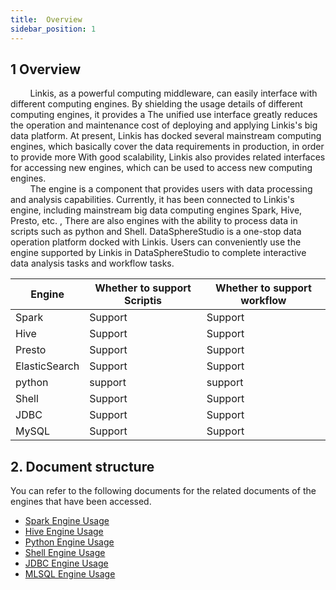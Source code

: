 ```yaml
---
title:  Overview
sidebar_position: 1
---
```


## 1 Overview
&nbsp;&nbsp;&nbsp;&nbsp;&nbsp;&nbsp;&nbsp;&nbsp;Linkis, as a powerful computing middleware, can easily interface with different computing engines. By shielding the usage details of different computing engines, it provides a The unified use interface greatly reduces the operation and maintenance cost of deploying and applying Linkis's big data platform. At present, Linkis has docked several mainstream computing engines, which basically cover the data requirements in production, in order to provide more With good scalability, Linkis also provides related interfaces for accessing new engines, which can be used to access new computing engines.<br/>
&nbsp;&nbsp;&nbsp;&nbsp;&nbsp;&nbsp;&nbsp;&nbsp;The engine is a component that provides users with data processing and analysis capabilities. Currently, it has been connected to Linkis's engine, including mainstream big data computing engines Spark, Hive, Presto, etc. , There are also engines with the ability to process data in scripts such as python and Shell. DataSphereStudio is a one-stop data operation platform docked with Linkis. Users can conveniently use the engine supported by Linkis in DataSphereStudio to complete interactive data analysis tasks and workflow tasks.

| Engine | Whether to support Scriptis | Whether to support workflow |
| ---- | ---- | ---- |
| Spark | Support | Support |
| Hive | Support | Support |
| Presto | Support | Support |
| ElasticSearch | Support | Support |
| python | support | support |
| Shell | Support | Support |
| JDBC | Support | Support |
| MySQL | Support | Support |

## 2. Document structure
You can refer to the following documents for the related documents of the engines that have been accessed.
- [Spark Engine Usage](spark.md)
- [Hive Engine Usage](hive.md)
- [Python Engine Usage](python.md)
- [Shell Engine Usage](shell.md)
- [JDBC Engine Usage](jdbc.md)
- [MLSQL Engine Usage](mysql.md)